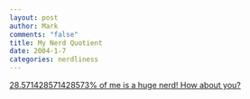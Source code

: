 ```yaml
--- 
layout: post
author: Mark
comments: "false"
title: My Nerd Quotient
date: 2004-1-7
categories: nerdliness
---
```

<a href="http://students.washington.edu/mmccain/nerdtest.html" title="Nerd Test"> 28.571428571428573% of me is a huge nerd! How about you?</a>
